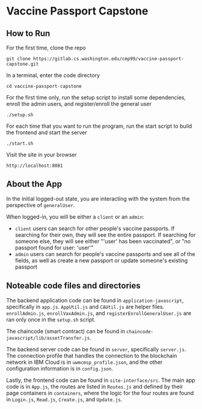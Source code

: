 # Vaccine Passport Capstone

## How to Run

For the first time, clone the repo

`git clone https://gitlab.cs.washington.edu/cmp99/vaccine-passport-capstone.git`


In a terminal, enter the code directory

`cd vaccine-passport-capstone`


For the first time only, run the setup script to install some dependencies, enroll the admin users, and register/enroll the general user

`./setup.sh`


For each time that you want to run the program, run the start script to build the frontend and start the server

`./start.sh`


Visit the site in your browser

`http://localhost:8081`


## About the App

In the initial logged-out state, you are interacting with the system from the perspective of `generalUser`.

When logged-in, you will be either a `client` or an `admin`:
* `client` users can search for other people's vaccine passports. If searching for their own, they will see the entire passport. If searching for someone else, they will see either "'user' has been vaccinated", or "no passport found for user: 'user'"
* `admin` users can search for people's vaccine passports and see all of the fields, as well as create a new passport or update someone's existing passport


## Noteable code files and directories

The backend application code can be found in `application-javascript`, specifically in `app.js`. `AppUtil.js` and `CAUtil.js` are helper files. `enrollAdmin.js`, `enrollVaxAdmin.js`, and `registerEnrollGeneralUser.js` are ran only once in the `setup.sh` script.

The chaincode (smart contract) can be found in `chaincode-javascript/lib/assetTransfer.js`.

The backend server code can be found in `server`, specifically `server.js`. The connection profile that handles the connection to the blockchain network in IBM Cloud is in `uwmcmsp_profile.json`, and the other configuration information is in `config.json`.

Lastly, the frontend code can be found in `site-interface/src`. The main app code is in `App.js`, the routes are listed in `Routes.js` and defined by their page containers in `containers`, where the logic for the four routes are found in `Login.js`, `Read.js`, `Create.js`, and `Update.js`.